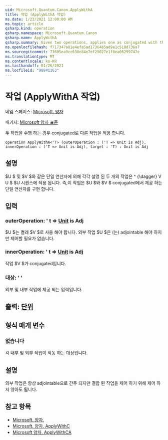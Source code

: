 ```yaml
---
uid: Microsoft.Quantum.Canon.ApplyWithA
title: 작업 (ApplyWithA 작업)
ms.date: 1/23/2021 12:00:00 AM
ms.topic: article
qsharp.kind: operation
qsharp.namespace: Microsoft.Quantum.Canon
qsharp.name: ApplyWithA
qsharp.summary: Given two operations, applies one as conjugated with the other.
ms.openlocfilehash: f717347a81e4efa5ad1736485ad9e1c518d736a7
ms.sourcegitcommit: 71605ea9cc630e84e7ef29027e1f0ea06299747e
ms.translationtype: MT
ms.contentlocale: ko-KR
ms.lasthandoff: 01/26/2021
ms.locfileid: "98841163"
---
```

# <a name="applywitha-operation"></a>작업 (ApplyWithA 작업)

네임 스페이스: [Microsoft. 양자](xref:Microsoft.Quantum.Canon)

패키지: [Microsoft 양자 표준](https://nuget.org/packages/Microsoft.Quantum.Standard)


두 작업을 수행 하는 경우 conjugated로 다른 작업을 적용 합니다.

```qsharp
operation ApplyWithA<'T> (outerOperation : ('T => Unit is Adj), innerOperation : ('T => Unit is Adj), target : 'T) : Unit is Adj
```


## <a name="description"></a>설명

$U $ 및 $V $와 같은 단일 연산자에 의해 각각 설명 된 두 개의 작업은 ^ {\dagger} V U $ $U 시퀀스에 적용 됩니다. 즉,이 작업은 $U $와 $V $ conjugated에서 제공 하는 단일 연산자를 구현 합니다.

## <a name="input"></a>입력

### <a name="outeroperation--t--unit--is-adj"></a>outerOperation: ' t => [Unit](xref:microsoft.quantum.lang-ref.unit)  is Adj

$U $는 켤레 $V $로 사용 해야 합니다. 외부 작업 $U $은 (는) adjointable 해야 하지만 제어할 필요가 없습니다.


### <a name="inneroperation--t--unit--is-adj"></a>innerOperation: ' t => [Unit](xref:microsoft.quantum.lang-ref.unit)  is Adj

작업 $V $가 conjugated입니다.


### <a name="target--t"></a>대상: ' '

외부 및 내부 작업에 제공 되는 입력입니다.



## <a name="output--unit"></a>출력: [단위](xref:microsoft.quantum.lang-ref.unit)



## <a name="type-parameters"></a>형식 매개 변수

### <a name="t"></a>없습니다

각 내부 및 외부 작업이 작동 하는 대상입니다.

## <a name="remarks"></a>설명

외부 작업은 항상 adjointable으로 간주 되지만 결합 된 작업을 제어 하기 위해 제어 하지 않아도 됩니다.

## <a name="see-also"></a>참고 항목

- [Microsoft. 양자.](xref:Microsoft.Quantum.Canon.ApplyWith)
- [Microsoft. 양자. ApplyWithC](xref:Microsoft.Quantum.Canon.ApplyWithC)
- [Microsoft 양자. ApplyWithCA](xref:Microsoft.Quantum.Canon.ApplyWithCA)